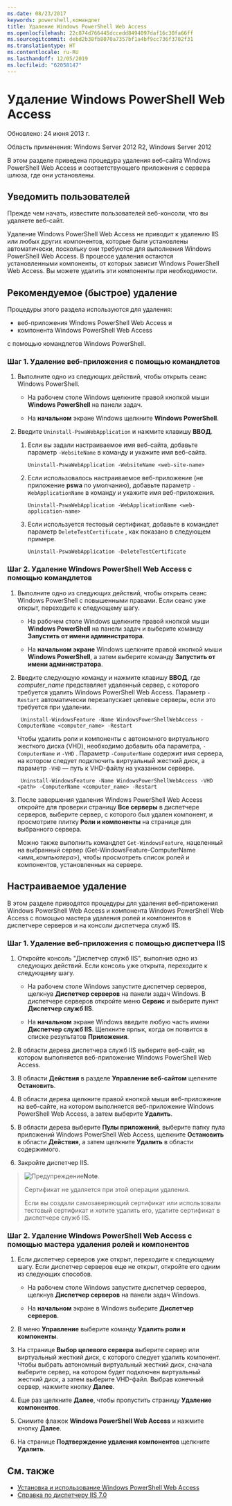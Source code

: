 ```yaml
---
ms.date: 08/23/2017
keywords: powershell,командлет
title: Удаление Windows PowerShell Web Access
ms.openlocfilehash: 22c874d766445dccedd8494097daf16c30fa66ff
ms.sourcegitcommit: debd2b38fb8070a7357bf1a4bf9cc736f3702f31
ms.translationtype: HT
ms.contentlocale: ru-RU
ms.lasthandoff: 12/05/2019
ms.locfileid: "62058147"
---
```

# <a name="uninstall-windows-powershell-web-access"></a>Удаление Windows PowerShell Web Access

Обновлено: 24 июня 2013 г.

Область применения: Windows Server 2012 R2, Windows Server 2012

В этом разделе приведена процедура удаления веб-сайта Windows PowerShell Web Access и соответствующего приложения с сервера шлюза, где они установлены.

## <a name="notify-users"></a>Уведомить пользователей

Прежде чем начать, известите пользователей веб-консоли, что вы удаляете веб-сайт.

Удаление Windows PowerShell Web Access не приводит к удалению IIS или любых других компонентов, которые были установлены автоматически, поскольку они требуются для выполнения Windows PowerShell Web Access.
В процессе удаления остаются установленными компоненты, от которых зависит Windows PowerShell Web Access. Вы можете удалить эти компоненты при необходимости.

## <a name="recommended-quick-uninstallation"></a>Рекомендуемое (быстрое) удаление

Процедуры этого раздела используются для удаления:

- веб-приложения Windows PowerShell Web Access и
- компонента Windows PowerShell Web Access

с помощью командлетов Windows PowerShell.

### <a name="step-1-delete-the-web-application-using-cmdlets"></a>Шаг 1. Удаление веб-приложения с помощью командлетов

1. Выполните одно из следующих действий, чтобы открыть сеанс Windows PowerShell.

    -   На рабочем столе Windows щелкните правой кнопкой мыши **Windows PowerShell** на панели задач.

    -   На **начальном** экране Windows щелкните **Windows PowerShell**.

2. Введите `Uninstall-PswaWebApplication` и нажмите клавишу **ВВОД**.
   1. Если вы задали настраиваемое имя веб-сайта, добавьте параметр `-WebsiteName` в команду и укажите имя веб-сайта.

        `Uninstall-PswaWebApplication -WebsiteName <web-site-name>`
   1. Если использовалось настраиваемое веб-приложение (не приложение **pswa** по умолчанию), добавьте параметр `-WebApplicationName` в команду и укажите имя веб-приложения.

        `Uninstall-PswaWebApplication -WebApplicationName <web-application-name>`
   1. Если используется тестовый сертификат, добавьте в командлет параметр `DeleteTestCertificate` , как показано в следующем примере.

        `Uninstall-PswaWebApplication -DeleteTestCertificate`

### <a name="step-2-uninstall-windows-powershell-web-access-using-cmdlets"></a>Шаг 2. Удаление Windows PowerShell Web Access с помощью командлетов

1. Выполните одно из следующих действий, чтобы открыть сеанс Windows PowerShell с повышенными правами. Если сеанс уже открыт, переходите к следующему шагу.

    -   На рабочем столе Windows щелкните правой кнопкой мыши **Windows PowerShell** на панели задач и выберите команду **Запустить от имени администратора**.

    -   На **начальном экране** Windows щелкните правой кнопкой мыши **Windows PowerShell**, а затем выберите команду **Запустить от имени администратора**.

1. Введите следующую команду и нажмите клавишу **ВВОД**, где *computer_name* представляет удаленный сервер, с которого требуется удалить Windows PowerShell Web Access. Параметр `-Restart` автоматически перезапускает целевые серверы, если это требуется при удалении.

        Uninstall-WindowsFeature -Name WindowsPowerShellWebAccess -ComputerName <computer_name> -Restart

    Чтобы удалить роли и компоненты с автономного виртуального жесткого диска (VHD), необходимо добавить оба параметра, `-ComputerName` и `-VHD` . Параметр `-ComputerName` содержит имя сервера, на котором следует подключить виртуальный жесткий диск, а параметр `-VHD` — путь к VHD-файлу на указанном сервере.

        Uninstall-WindowsFeature -Name WindowsPowerShellWebAccess -VHD <path> -ComputerName <computer_name> -Restart

1. После завершения удаления Windows PowerShell Web Access откройте для проверки страницу **Все серверы** в диспетчере серверов, выберите сервер, с которого был удален компонент, и просмотрите плитку **Роли и компоненты** на странице для выбранного сервера.

    Можно также выполнить командлет `Get-WindowsFeature`, нацеленный на выбранный сервер (Get-WindowsFeature-ComputerName &lt;*имя_компьютера*&gt;), чтобы просмотреть список ролей и компонентов, установленных на сервере.

## <a name="custom-uninstallation"></a>Настраиваемое удаление

В этом разделе приводятся процедуры для удаления веб-приложения Windows PowerShell Web Access и компонента Windows PowerShell Web Access с помощью мастера удаления ролей и компонентов в диспетчере серверов и на консоли диспетчера служб IIS.

### <a name="step-1-delete-the-web-application-using-iis-manager"></a>Шаг 1. Удаление веб-приложения с помощью диспетчера IIS


1. Откройте консоль "Диспетчер служб IIS", выполнив одно из следующих действий. Если консоль уже открыта, переходите к следующему шагу.

    -   На рабочем столе Windows запустите диспетчер серверов, щелкнув **Диспетчер серверов** на панели задач Windows. В диспетчере серверов откройте меню **Сервис** и выберите пункт **Диспетчер служб IIS**.

    -   На **начальном** экране Windows введите любую часть имени **Диспетчер служб IIS**. Щелкните ярлык, когда он появится в списке результатов **Приложения**.

1. В области дерева диспетчера служб IIS выберите веб-сайт, на котором выполняется веб-приложение Windows PowerShell Web Access.

1. В области **Действия** в разделе **Управление веб-сайтом** щелкните **Остановить**.

1. В области дерева щелкните правой кнопкой мыши веб-приложение на веб-сайте, на котором выполняется веб-приложение Windows PowerShell Web Access, а затем выберите **Удалить**.

1. В области дерева выберите **Пулы приложений**, выберите папку пула приложений Windows PowerShell Web Access, щелкните **Остановить** в области **Действия**, а затем щелкните **Удалить** в области содержимого.

1. Закройте диспетчер IIS.

> ![Предупреждение](images/SecurityNote.jpeg)**Note**.
>
> Сертификат не удаляется при этой операции удаления.
>
> Если вы создали самозаверяющий сертификат или использовали тестовый сертификат и хотите удалить его, удалите сертификат в диспетчере служб IIS.

### <a name="step-2-uninstall-windows-powershell-web-access-using-the-remove-roles-and-features-wizard"></a>Шаг 2. Удаление Windows PowerShell Web Access с помощью мастера удаления ролей и компонентов

1. Если диспетчер серверов уже открыт, переходите к следующему шагу. Если диспетчер серверов еще не открыт, откройте его одним из следующих способов.

    -   На рабочем столе Windows запустите диспетчер серверов, щелкнув **Диспетчер серверов** на панели задач Windows.

    -   На **начальном** экране в Windows выберите **Диспетчер серверов**.

1. В меню **Управление** выберите команду **Удалить роли и компоненты**.

1. На странице **Выбор целевого сервера** выберите сервер или виртуальный жесткий диск, с которого следует удалить компонент. Чтобы выбрать автономный виртуальный жесткий диск, сначала выберите сервер, на котором будет подключен виртуальный жесткий диск, а затем выберите VHD-файл. Выбрав конечный сервер, нажмите кнопку **Далее**.

1. Еще раз щелкните **Далее**, чтобы пропустить страницу **Удаление компонентов**.

1. Снимите флажок **Windows PowerShell Web Access** и нажмите кнопку **Далее**.

1. На странице **Подтверждение удаления компонентов** щелкните **Удалить**.

## <a name="see-also"></a>См. также

- [Установка и использование Windows PowerShell Web Access](install-and-use-windows-powershell-web-access.md)
- [Справка по диспетчеру IIS 7.0](https://technet.microsoft.com/library/cc732664.aspx)